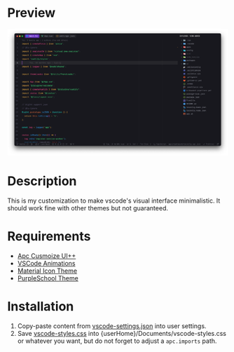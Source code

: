 # Preview

<img width="1743" alt="Preview" src="preview.png">

# Description

This is my customization to make vscode's visual interface minimalistic. It should work fine with other themes but not guaranteed.

# Requirements

- [Apc Cusmoize UI++](https://marketplace.visualstudio.com/items?itemName=drcika.apc-extension)
- [VSCode Animations](https://marketplace.visualstudio.com/items?itemName=BrandonKirbyson.vscode-animations)
- [Material Icon Theme](https://marketplace.visualstudio.com/items?itemName=PKief.material-icon-theme)
- [PurpleSchool Theme](https://marketplace.visualstudio.com/items?itemName=PurpleSchool.purpleschool-theme)

# Installation

1. Copy-paste content from [vscode-settings.json](vscode-settings.json) into user settings.
2. Save [vscode-styles.css](vscode-styles.css) into {userHome}/Documents/vscode-styles.css or whatever you want, but do not forget to adjust a `apc.imports` path.
